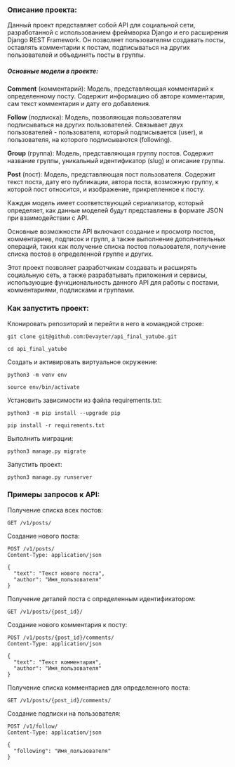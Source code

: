 ### Описание проекта:
Данный проект представляет собой API для социальной сети, разработанной с использованием фреймворка Django и его расширения Django REST Framework. Он позволяет пользователям создавать посты, оставлять комментарии к постам, подписываться на других пользователей и объединять посты в группы.

##### Основные модели в проекте:

**Comment** (комментарий): Модель, представляющая комментарий к определенному посту. Содержит информацию об авторе комментария, сам текст комментария и дату его добавления.

**Follow** (подписка): Модель, позволяющая пользователям подписываться на других пользователей. Связывает двух пользователей - пользователя, который подписывается (user), и пользователя, на которого подписываются (following).

**Group** (группа): Модель, представляющая группу постов. Содержит название группы, уникальный идентификатор (slug) и описание группы.

**Post** (пост): Модель, представляющая пост пользователя. Содержит текст поста, дату его публикации, автора поста, возможную группу, к которой пост относится, и изображение, прикрепленное к посту.

Каждая модель имеет соответствующий сериализатор, который определяет, как данные моделей будут представлены в формате JSON при взаимодействии с API.

Основные возможности API включают создание и просмотр постов, комментариев, подписок и групп, а также выполнение дополнительных операций, таких как получение списка постов пользователя, получение списка постов в определенной группе и других.

Этот проект позволяет разработчикам создавать и расширять социальную сеть, а также разрабатывать приложения и сервисы, использующие функциональность данного API для работы с постами, комментариями, подписками и группами.




### Как запустить проект:

Клонировать репозиторий и перейти в него в командной строке:

```
git clone git@github.com:Devayter/api_final_yatube.git
```

```
cd api_final_yatube
```

Cоздать и активировать виртуальное окружение:

```
python3 -m venv env
```

```
source env/bin/activate
```

Установить зависимости из файла requirements.txt:

```
python3 -m pip install --upgrade pip
```

```
pip install -r requirements.txt
```

Выполнить миграции:

```
python3 manage.py migrate
```

Запустить проект:

```
python3 manage.py runserver
```

### Примеры запросов к API:

Получение списка всех постов:
```
GET /v1/posts/
```
Создание нового поста:
```
POST /v1/posts/
Content-Type: application/json

{
  "text": "Текст нового поста",
  "author": "Имя_пользователя"
}
```
Получение деталей поста с определенным идентификатором:
```
GET /v1/posts/{post_id}/
```
Создание нового комментария к посту:
```
POST /v1/posts/{post_id}/comments/
Content-Type: application/json

{
  "text": "Текст комментария",
  "author": "Имя_пользователя"
}
```
Получение списка комментариев для определенного поста:
```
GET /v1/posts/{post_id}/comments/
```
Создание подписки на пользователя:
```
POST /v1/follow/
Content-Type: application/json

{
  "following": "Имя_пользователя"
}
```
 